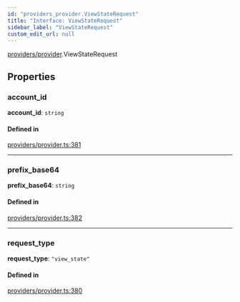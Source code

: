 ```yaml
---
id: "providers_provider.ViewStateRequest"
title: "Interface: ViewStateRequest"
sidebar_label: "ViewStateRequest"
custom_edit_url: null
---
```


[providers/provider](../modules/providers_provider.md).ViewStateRequest

## Properties

### account\_id

 **account\_id**: `string`

#### Defined in

[providers/provider.ts:381](https://github.com/maxhr/near--near-api-js/blob/57fed346/packages/near-api-js/src/providers/provider.ts#L381)

___

### prefix\_base64

 **prefix\_base64**: `string`

#### Defined in

[providers/provider.ts:382](https://github.com/maxhr/near--near-api-js/blob/57fed346/packages/near-api-js/src/providers/provider.ts#L382)

___

### request\_type

 **request\_type**: ``"view_state"``

#### Defined in

[providers/provider.ts:380](https://github.com/maxhr/near--near-api-js/blob/57fed346/packages/near-api-js/src/providers/provider.ts#L380)
